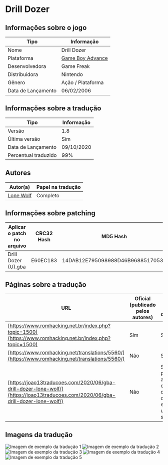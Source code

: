 # Drill Dozer

## Informações sobre o jogo

| Tipo | Informação |
| ----------- | ----------- |
| Nome | Drill Dozer |
| Plataforma | [Game Boy Advance](../) |
| Desenvolvedora | Game Freak |
| Distribuidora | Nintendo |
| Gênero | Ação / Plataforma |
| Data de Lançamento | 06/02/2006 |

## Informações sobre a tradução

| Tipo | Informação |
| ----------- | ----------- |
| Versão | 1\.8 |
| Última versão | Sim |
| Data de Lançamento | 09/10/2020 |
| Percentual traduzido | 99% |

## Autores

| Autor(a) | Papel na tradução |
| ----------- | ----------- |
| [Lone Wolf](../../../autores/lone-wolf/) | Completo |

## Informações sobre patching

| Aplicar o patch no arquivo | CRC32 Hash | MD5 Hash |
| ----------- | ----------- | ----------- |
| Drill Dozer \(U\)\.gba | E60EC183 | 14DAB12E795098988D46B96885170538 |

## Páginas sobre a tradução

| URL | Oficial (publicado pelos autores) | Possuí link de download |
| ----------- | ----------- | ----------- |
| [https://www.romhacking.net.br/index.php?topic=1500](https://www.romhacking.net.br/index.php?topic=1500) | Sim | Sim |
| [https://www.romhacking.net/translations/5560/](https://www.romhacking.net/translations/5560/) | Não | Sim |
| [https://joao13traducoes.com/2020/06/gba-drill-dozer-lone-wolf/](https://joao13traducoes.com/2020/06/gba-drill-dozer-lone-wolf/) | Não | Sim, porém o arquivo ou página de download exige uma senha |

## Imagens da tradução

![Imagem de exemplo da tradução 1](1.png)
![Imagem de exemplo da tradução 2](2.png)
![Imagem de exemplo da tradução 3](3.png)
![Imagem de exemplo da tradução 4](4.png)
![Imagem de exemplo da tradução 5](5.png)